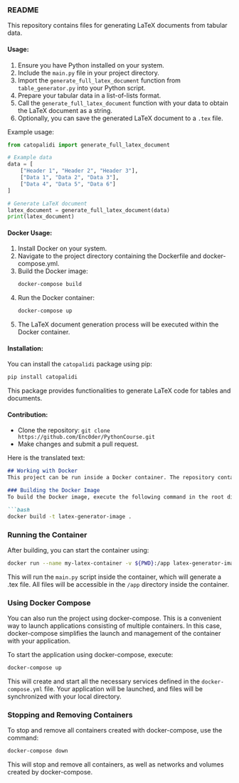### README

This repository contains files for generating LaTeX documents from tabular data.

#### Usage:
1. Ensure you have Python installed on your system.
2. Include the `main.py` file in your project directory.
3. Import the `generate_full_latex_document` function from `table_generator.py` into your Python script.
4. Prepare your tabular data in a list-of-lists format.
5. Call the `generate_full_latex_document` function with your data to obtain the LaTeX document as a string.
6. Optionally, you can save the generated LaTeX document to a `.tex` file.

Example usage:
```python
from catopalidi import generate_full_latex_document

# Example data
data = [
    ["Header 1", "Header 2", "Header 3"],
    ["Data 1", "Data 2", "Data 3"],
    ["Data 4", "Data 5", "Data 6"]
]

# Generate LaTeX document
latex_document = generate_full_latex_document(data)
print(latex_document)
```

#### Docker Usage:
1. Install Docker on your system.
2. Navigate to the project directory containing the Dockerfile and docker-compose.yml.
3. Build the Docker image:
   ```bash
   docker-compose build
   ```
4. Run the Docker container:
   ```bash
   docker-compose up
   ```
5. The LaTeX document generation process will be executed within the Docker container.

#### Installation:
You can install the `catopalidi` package using pip:
```bash
pip install catopalidi
```

This package provides functionalities to generate LaTeX code for tables and documents.

#### Contribution:
- Clone the repository: `git clone https://github.com/Enc0der/PythonCourse.git`
- Make changes and submit a pull request.

Here is the translated text:

```markdown
## Working with Docker
This project can be run inside a Docker container. The repository contains a Dockerfile that creates an image containing all the necessary dependencies for running the project, including Python 3.8 and LaTeX.

### Building the Docker Image
To build the Docker image, execute the following command in the root directory of the project:

```bash
docker build -t latex-generator-image .
```

### Running the Container
After building, you can start the container using:

```bash
docker run --name my-latex-container -v ${PWD}:/app latex-generator-image
```

This will run the `main.py` script inside the container, which will generate a .tex file. All files will be accessible in the `/app` directory inside the container.

### Using Docker Compose
You can also run the project using docker-compose. This is a convenient way to launch applications consisting of multiple containers. In this case, docker-compose simplifies the launch and management of the container with your application.

To start the application using docker-compose, execute:

```bash
docker-compose up
```

This will create and start all the necessary services defined in the `docker-compose.yml` file. Your application will be launched, and files will be synchronized with your local directory.

### Stopping and Removing Containers
To stop and remove all containers created with docker-compose, use the command:

```bash
docker-compose down
```

This will stop and remove all containers, as well as networks and volumes created by docker-compose.
